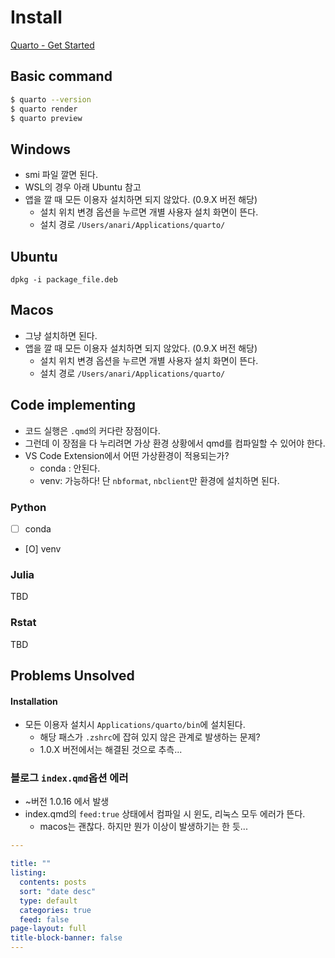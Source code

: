 # Install
[Quarto - Get Started](https://quarto.org/docs/get-started/)

## Basic command 

```bash
$ quarto --version 
$ quarto render 
$ quarto preview 
```

## Windows 
- smi 파일 깔면 된다. 
- WSL의 경우 아래 Ubuntu 참고 
- 앱을  깔 때 모든 이용자 설치하면 되지 않았다. (0.9.X 버전 해당)
	- 설치 위치 변경 옵션을 누르면 개별 사용자 설치 화면이 뜬다. 
	- 설치 경로 `/Users/anari/Applications/quarto/`

## Ubuntu 

```
dpkg -i package_file.deb
```

## Macos 
- 그냥 설치하면 된다. 
- 앱을  깔 때 모든 이용자 설치하면 되지 않았다. (0.9.X 버전 해당)
	- 설치 위치 변경 옵션을 누르면 개별 사용자 설치 화면이 뜬다. 
	- 설치 경로 `/Users/anari/Applications/quarto/`

## Code implementing 
- 코드 실행은 `.qmd`의 커다란 장점이다.  
- 그런데 이 장점을 다 누리려면 가상 환경 상황에서 qmd를 컴파일할 수 있어야 한다. 
- VS Code Extension에서 어떤 가상환경이 적용되는가? 
	- conda : 안된다. 
	- venv: 가능하다! 단 `nbformat`, `nbclient`만 환경에 설치하면 된다. 

### Python
- [ ] conda 
- [O] venv

### Julia 
TBD 

### Rstat 
TBD

## Problems Unsolved

#### Installation 
- 모든 이용자 설치시 `Applications/quarto/bin`에 설치된다. 
	- 해당 패스가 `.zshrc`에 잡혀 있지 않은 관계로 발생하는 문제? 
	- 1.0.X 버전에서는 해결된 것으로 추측... 


### 블로그 `index.qmd`옵션 에러 
- ~버전 1.0.16 에서 발생 
- index.qmd의 `feed:true` 상태에서 컴파일 시 윈도, 리눅스 모두 에러가 뜬다. 
	- macos는 괜찮다. 하지만 뭔가 이상이 발생하기는 한 듯... 

```yml
---

title: ""
listing:
  contents: posts
  sort: "date desc"
  type: default
  categories: true
  feed: false
page-layout: full
title-block-banner: false
---
```
